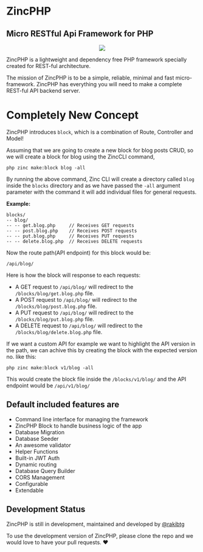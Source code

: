 # ZincPHP
## Micro RESTful Api Framework for PHP
<p style="text-align: center;">
<img src='https://i.imgur.com/6JaXF0t.png'/>
</p>

ZincPHP is a lightweight and dependency free PHP framework specially created for REST-ful architecture.

The mission of ZincPHP is to be a simple, reliable, minimal and fast micro-framework. ZincPHP has everything you will need to make a complete REST-ful API backend server.

# Completely New Concept
ZincPHP introduces `block`, which is a combination of Route, Controller and Model!

Assuming that we are going to create a new block for blog posts CRUD, so we will create a block for blog using the ZincCLI command,
```
php zinc make:block blog -all
```
By running the above command, Zinc CLI will create a directory called `blog` inside the `blocks` directory and as we have passed the `-all` argument parameter with the command it will add individual files for general requests.

**Example:**
```
blocks/
-- blog/
-- -- get.blog.php     // Receives GET requests
-- -- post.blog.php    // Receives POST requests
-- -- put.blog.php     // Receives PUT requests
-- -- delete.blog.php  // Receives DELETE requests
```
Now the route path(API endpoint) for this block would be:
```
/api/blog/
```
Here is how the block will response to each requests:

- A GET request to `/api/blog/` will redirect to the `/blocks/blog/get.blog.php` file.
- A POST request to `/api/blog/` will redirect to the `/blocks/blog/post.blog.php` file.
- A PUT request to `/api/blog/` will redirect to the `/blocks/blog/put.blog.php` file.
- A DELETE request to `/api/blog/` will redirect to the `/blocks/blog/delete.blog.php` file.

If we want a custom API for example we want to highlight the API version in the path, we can achive this by creating the block with the expected version no. like this:
```
php zinc make:block v1/blog -all
```
This would create the block file inside the `/blocks/v1/blog/` and the API endpoint would be `/api/v1/blog/`

## Default included features are
- Command line interface for managing the framework
- ZincPHP Block to handle business logic of the app
- Database Migration
- Database Seeder
- An awesome validator
- Helper Functions
- Built-in JWT Auth
- Dynamic routing
- Database Query Builder
- CORS Management
- Configurable
- Extendable

## Development Status
ZincPHP is still in development, maintained and developed by [@rakibtg](https://www.twitter.com/rakibtg "Twitter profile")

To use the development version of ZincPHP, please clone the repo and we would love to have your pull requests. ❤️

  [1]: https://i.imgur.com/linBTlE.png